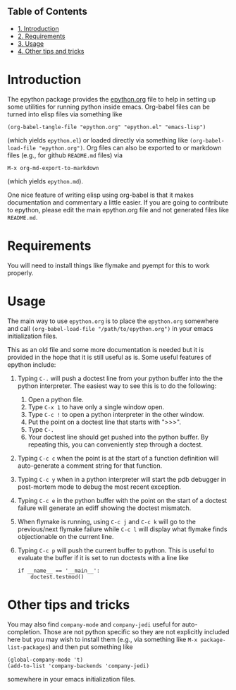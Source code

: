<div id="table-of-contents">
<h2>Table of Contents</h2>
<div id="text-table-of-contents">
<ul>
<li><a href="#orgheadline1">1. Introduction</a></li>
<li><a href="#orgheadline2">2. Requirements</a></li>
<li><a href="#orgheadline3">3. Usage</a></li>
<li><a href="#orgheadline4">4. Other tips and tricks</a></li>
</ul>
</div>
</div>

# Introduction<a id="orgheadline1"></a>

The epython package provides the [epython.org](https://github.com/emin63/epython/blob/master/epython.org) file to help in setting
up some utilities for running python inside emacs. Org-babel files can
be turned into elisp files via something like

`(org-babel-tangle-file "epython.org" "epython.el" "emacs-lisp")`

(which yields `epython.el`) or loaded directly via something
like `(org-babel-load-file "epython.org")`. Org files can also be
exported to or markdown files (e.g., for github `README.md` files) via 

`M-x org-md-export-to-markdown`

(which yields `epython.md`).

One nice feature of writing elisp using org-babel is that it makes
documentation and commentary a little easier. If you are going to
contribute to epython, please edit the main epython.org file and not
generated files like `README.md`.

# Requirements<a id="orgheadline2"></a>

You will need to install things like flymake and pyempt for this to
work properly.

# Usage<a id="orgheadline3"></a>

The main way to use `epython.org` is to place the `epython.org`
somewhere and call `(org-babel-load-file "/path/to/epython.org")` in
your emacs initialization files.

This as an old file and some more documentation is needed but it is
provided in the hope that it is still useful as is. Some useful
features of epython include:

1.  Typing `C-.` will push a doctest line from your python buffer
    into the the python interpreter. The easiest way to see this is
    to do the following:
    1.  Open a python file.
    2.  Type `C-x 1` to have only a single window open.
    3.  Type `C-c !` to open a python interpreter in the other window.
    4.  Put the point on a doctest line that starts with ">>>".
    5.  Type `C-.`
    6.  Your doctest line should get pushed into the python buffer. By
        repeating this, you can conveniently step through a doctest.
2.  Typing `C-c c` when the point is at the start of a function
    definition will auto-generate a comment string for that function.
3.  Typing `C-c y` when in a python interpreter will start the pdb
    debugger in post-mortem mode to debug the most recent exception.
4.  Typing `C-c e` in the python buffer with the point on the start
    of a doctest failure will generate an ediff showing the doctest
    mismatch.
5.  When flymake is running, using `C-c j` and `C-c k` will go to the
    previous/next flymake failure while `C-c l` will display what
    flymake finds objectionable on the current line.
6.  Typing `C-c p` will push the current buffer to python. This is
    useful to evaluate the buffer if it is set to run doctests with
    a line like

    ```
    if __name__ == '__main__':
        doctest.testmod()
    ```

# Other tips and tricks<a id="orgheadline4"></a>

You may also find `company-mode` and `company-jedi` useful for
auto-completion. Those are not python specific so they are not
explicitly included here but you may wish to install them (e.g., via
something like `M-x package-list-packages`) and then put something
like

    (global-company-mode 't)
    (add-to-list 'company-backends 'company-jedi)

somewhere in your emacs initialization files.
